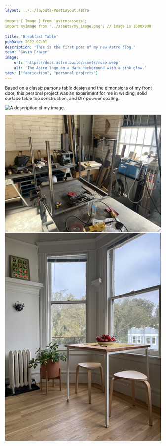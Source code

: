 ```yaml
---
layout: ../../layouts/PostLayout.astro

import { Image } from 'astro:assets';
import myImage from '../assets/my_image.png'; // Image is 1600x900

title: 'Breakfast Table'
pubDate: 2022-07-01
description: 'This is the first post of my new Astro blog.'
team: 'Gavin Fraser'
image:
    url: 'https://docs.astro.build/assets/rose.webp'
    alt: 'The Astro logo on a dark background with a pink glow.'
tags: ["fabrication", "personal projects"]
---
```

Based on a classic parsons table design and the dimensions of my front door, this personal project was an experiment for me in welding, solid surface table top construction, and DIY powder coating.

<Image src={myImage} alt="A description of my image." />

![my table][img1]
![my table][img2]

[img1]: ../../assets/IMG_2150.jpeg
[img2]: ../../assets/24-08-personal-project-table/2024-09-15%20final%201.jpeg "Optional title"

